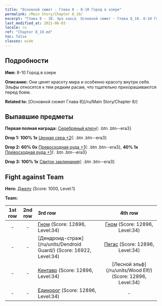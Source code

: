 ```yaml
---
title: "Основной сюжет - Глава 8 - 8-10 Город в озере"
permalink: /Main Story/Chapter 8_10/
excerpt: "Глава 8 - 10. Эра хаоса  Основной сюжет - Глава 8_10. 8-10 Город в озере"
last_modified_at: 2021-06-03
locale: ru
ref: "Chapter 8_10.md"
toc: false
classes: wide
---
```


## Подробности

 **Имя:** 8-10 Город в озере

 **Описание:** Они ценят красоту мира и особенно красоту внутри себя. Эльфы относятся к тем редким расам, что тщательно прихорашиваются перед боем.

 **Related to:** [Основной сюжет Глава 8](/ru/Main Story/Chapter 8/)

## Выпавшие предметы

 **Первая полная награда:** [Серебряный ключ](/ItemsRU/con_693/){: .btn .btn--era3}

 **Drop 1:** **100% 1x** [Ценная сера +2](/ItemsRU/mat_29/){: .btn .btn--era3}

 **Drop 2:** **60% 0x** [Превосходная руда +1](/ItemsRU/mat_19/){: .btn .btn--era3}, **40% 1x** [Превосходная руда +1](/ItemsRU/mat_19/){: .btn .btn--era3}

 **Drop 3:** **100% 1x** [Свиток заклинания](/ItemsRU/con_694/){: .btn .btn--era3}


## Fight against Team
 **Hero:** [Джелу](/ru/heroes/Gelu/) (Score: 1000, Level:1)

 **Team:**


  | 1st row | 2nd row | 3rd row | 4th row |
  |:----:|:----:|:----|:----:|
  | - | - | [Гном](/ru/units/Dwarf/) (Score: 12896, Level:34)  | [Гном](/ru/units/Dwarf/) (Score: 12896, Level:34)  |
  | - | - | [Дендроид-страж](/ru/units/Dendroid Guard/) (Score: 16922, Level:34)  | [Пегас](/ru/units/Pegasus/) (Score: 12896, Level:34)  |
  | - | - | [Кентавр](/ru/units/Centaur/) (Score: 12896, Level:34)  | [Лесной эльф](/ru/units/Wood Elf/) (Score: 12896, Level:34)  |
  | - | - | [Единорог](/ru/units/Unicorn/) (Score: 12896, Level:34)  | - |


